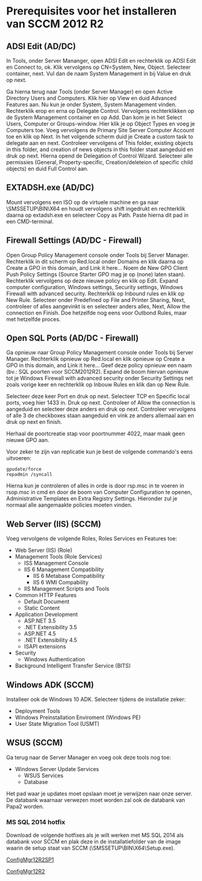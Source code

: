 # Prerequisites voor het installeren van SCCM 2012 R2

## ADSI Edit (AD/DC)

In Tools, onder Server Mananger, open ADSI Edit en rechterklik op ADSI Edit en Connect to, ok.
Klik vervolgens op CN=System, New, Object.
Selecteer container, next.
Vul dan de naam System Management in bij Value en druk op next.

Ga hierna terug naar Tools (onder Server Manager) en open Active Directory Users and Computers.
Klik hier op View en duid Advanced Features aan. Nu kun je onder System, System Management vinden. Rechterklik erop en erna op Delegate Control.
Vervolgens rechterklikken op de System Management container en op Add. Dan kom je in het Select Users, Computer or Groups-window. Hier klik je op Object Types en voeg je Computers toe.
Voeg vervolgens de Primary Site Server Computer Account toe en klik op Next.
In het volgende scherm duid je Create a custom task to delegate aan en next.
Controleer vervolgens of This folder, existing objects in this folder, and creation of news objects in this folder staat aangeduid en druk op next.
Hierna opend de Delegation of Control Wizard. Selecteer alle permissies (General, Property-specific, Creation/deleteion of specific child objects) en duid Full Control aan.

## EXTADSH.exe (AD/DC)

Mount vervolgens een ISO op de virtuele machine en ga naar \SMSSETUP\BIN\X64 en houdt vervolgens shift ingedrukt en rechterklik daarna op extadsh.exe en selecteer Copy as Path.
Paste hierna dit pad in een CMD-terminal.

## Firewall Settings (AD/DC - Firewall)

Open Group Policy Management console onder Tools bij Server Manager.
Rechterklik in dit scherm op Red.local onder Domains en klik daarna op Create a GPO in this domain, and Link it here...
Noem de New GPO Client Push Policy Settings (Source Starter GPO mag je op (none) laten staan).
Rechterklik vervolgens op deze nieuwe policy en klik op Edit. Expand computer configuration, Windows settings, Security settings, Windows Firewall with advanced security. Rechterklik op Inbound rules en klik op New Rule.
Selecteer onder Predefined op File and Printer Sharing, Next, controleer of alles aangevinkt is en selecteer anders alles, Next, Allow the connection en Finish.
Doe hetzelfde nog eens voor Outbond Rules, maar met hetzelfde proces.

## Open SQL Ports (AD/DC - Firewall)
Ga opnieuw naar Group Policy Management console onder Tools bij Server Manager. 
Rechterklik opnieuw op Red.local en klik opnieuw op Create a GPO in this domain, and Link it here...
Geef deze policy opnieuw een naam (bv.: SQL poorten voor SCCM2012R2).
Expand de boom hiervan opnieuw tot je Windows Firewall with advanced security onder Security Settings net zoals vorige keer en rechterklik op Inbouw Rules en klik dan op New Rule.


Selecteer deze keer Port en druk op next.
Selecteer TCP en Specific local ports, voeg hier 1433 in. Druk op next.
Controleer of Allow the connection is aangeduid en selecteer deze anders en druk op next.
Controleer vervolgens of alle 3 de checkboxes staan aangeduid en vink ze anders allemaal aan en druk op next en finish.


Herhaal de poortcreatie stap voor poortnummer 4022, maar maak geen nieuwe GPO aan.


Voor zeker te zijn van replicatie kun je best de volgende commando's eens uitvoeren:

    gpudate/force
    repadmin /syncall
    
Hierna kun je controleren of alles in orde is door rsp.msc in te voeren in rsop.msc in cmd en door de boom van Computer Configuration te openen, Administrative Templates en Extra Registry Settings.
Hieronder zul je normaal alle aangemaakte policies moeten vinden.

## Web Server (IIS) (SCCM)

Voeg vervolgens de volgende Roles, Roles Services en Features toe:

  - Web Server (IIS) (Role)
  - Management Tools (Role Services)
    - ISS Management Console
    - IIS 6 Management Compatibility
      - IIS 6 Metabase Compatibility
      - IIS 6 WMI Compability
    - IIS Management Scripts and Tools
  - Common HTTP Features
    - Default Document
    - Static Content
  - Application Development
    - ASP.NET 3.5
    - .NET Extensibility 3.5
    - ASP.NET 4.5
    - .NET Extensibility 4.5
    - ISAPI extensions
  - Security
    - Windows Authentication
  - Background Intelligent Transfer Service (BITS)

## Windows ADK (SCCM)

Installeer ook de Windows 10 ADK.
Selecteer tijdens de installatie zeker:
  
  - Deployment Tools
  - Windows Preinstallation Enviroment (Windows PE)
  - User State Migration Tool (USMT)
    
## WSUS (SCCM)

Ga terug naar de Server Manager en voeg ook deze tools nog toe:

  - Windows Server Update Services
    - WSUS Services
    - Database

Het pad waar je updates moet opslaan moet je verwijzen naar onze server.
De databank waarnaar verwezen moet worden zal ook de databank van Papa2 worden.

### MS SQL 2014 hotfix

Download de volgende hotfixes als je wilt werken met MS SQL 2014 als databank voor SCCM en plak deze in de installatiefolder van de image waarin de setup staat van SCCM (\SMSSETUP\BIN\X64\Setup.exe).

[ConfigMgr12R2SP1](http://hotfixv4.microsoft.com/ConfigMgrV5/sp1/CM12_SP1_QFE_KB3020755_X64_ENU_OOB/05.00.7804.1115/free/483084_ENU_x64_zip.exe)

[ConfigMgr12R2](http://hotfixv4.microsoft.com/ConfigMgrV5/nosp/ConfigMgr12_R2_QFE_KB3020755_X64_ENU_OOB/05.00.7958.1113/free/480671_ENU_x64_zip.exe)